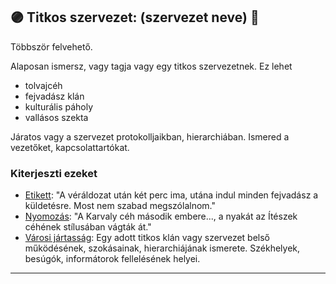 ## 🟣 Titkos szervezet: (szervezet neve) 🔁

<!-- tag: md_fortely_multiple_titkosszervezet -->

Többször felvehető.

Alaposan ismersz, vagy tagja vagy egy titkos szervezetnek. Ez lehet

- tolvajcéh
- fejvadász klán
- kulturális páholy
- vallásos szekta

Járatos vagy a szervezet protokolljaikban, hierarchiában. Ismered a vezetőket, kapcsolattartókat.

### Kiterjeszti ezeket

- [Etikett](../kepzettsegek.szekunder/etikett.md): "A véráldozat után két perc ima, utána indul minden fejvadász a küldetésre. Most nem szabad megszólalnom."
- [Nyomozás](../kepzettsegek.primer.altalanos/nyomozas.md): "A Karvaly céh második embere..., a nyakát az Ítészek céhének stílusában vágták át."
- [Városi jártasság](../kepzettsegek.szekunder/varosi_jartassag.md): Egy adott titkos klán vagy szervezet belső működésének, szokásainak, hierarchiájának ismerete. Székhelyek, besúgók, informátorok fellelésének helyei.

---

